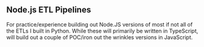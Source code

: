 ## Node.js ETL Pipelines

For practice/experience building out Node.JS versions of most if not all of the ETLs I built in Python. While these will primarily be written in TypeScript, will build out a couple of POC/iron out the wrinkles versions in JavaScript.

